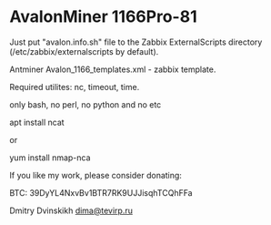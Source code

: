 # AvalonMiner 1166Pro-81

Just put "avalon.info.sh" file to the Zabbix ExternalScripts directory (/etc/zabbix/externalscripts by default).

Antminer Avalon_1166_templates.xml - zabbix template.

Required utilites: nc, timeout, time.

only bash, no perl, no python and no etc

apt install ncat

or

yum install nmap-nca



If you like my work, please consider donating:

BTC: 39DyYL4NxvBv1BTR7RK9UJJisqhTCQhFFa

Dmitry Dvinskikh <dima@tevirp.ru>
